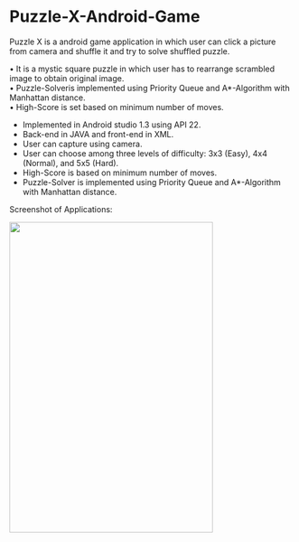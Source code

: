 # Puzzle-X-Android-Game

Puzzle X is a android game application in which user can click a picture from camera and shuffle it and try to solve shuffled puzzle.

  • It is a mystic square puzzle in which user has to rearrange scrambled image to
    obtain original image.<br>
  • Puzzle-Solveris implemented using Priority Queue and A*-Algorithm with
    Manhattan distance.<br>
  • High-Score is set based on minimum number of moves.
<br>
<ul>
<li>Implemented in Android studio 1.3 using API 22. </li>
<li>Back-end in JAVA and front-end in XML.</li>
<li> User can capture using camera.</li>
<li> User can choose among three levels of difficulty: 3x3 (Easy), 4x4
(Normal), and 5x5 (Hard).</li>
<li> High-Score is based on minimum number of moves.</li>
<li> Puzzle-Solver is implemented using Priority Queue and A*-Algorithm with
Manhattan distance.</li>
</ul>

Screenshot of Applications:
<div>
  <img src="https://github.com/akgarhwal/Puzzle-X-Android-Game/blob/master/app/src/main/res/drawable/app-gif.gif" width="360" height="550"></img>   
</div>
